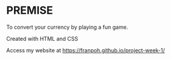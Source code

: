 # PREMISE

To convert your currency by playing a fun game. 

Created with HTML and CSS

Access my website at https://franpoh.github.io/project-week-1/

